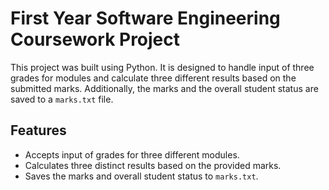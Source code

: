 # First Year Software Engineering Coursework Project

This project was built using Python. It is designed to handle input of three grades for modules and calculate three different results based on the submitted marks. Additionally, the marks and the overall student status are saved to a `marks.txt` file.

## Features

- Accepts input of grades for three different modules.
- Calculates three distinct results based on the provided marks.
- Saves the marks and overall student status to `marks.txt`.

